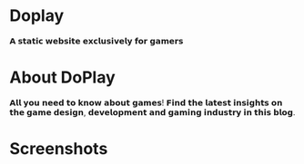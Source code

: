 # Doplay
𝗔 𝘀𝘁𝗮𝘁𝗶𝗰 𝘄𝗲𝗯𝘀𝗶𝘁𝗲 𝗲𝘅𝗰𝗹𝘂𝘀𝗶𝘃𝗲𝗹𝘆 𝗳𝗼𝗿 𝗴𝗮𝗺𝗲𝗿𝘀

# About DoPlay
𝗔𝗹𝗹 𝘆𝗼𝘂 𝗻𝗲𝗲𝗱 𝘁𝗼 𝗸𝗻𝗼𝘄 𝗮𝗯𝗼𝘂𝘁 𝗴𝗮𝗺𝗲𝘀! 𝗙𝗶𝗻𝗱 𝘁𝗵𝗲 𝗹𝗮𝘁𝗲𝘀𝘁 𝗶𝗻𝘀𝗶𝗴𝗵𝘁𝘀 𝗼𝗻 𝘁𝗵𝗲 𝗴𝗮𝗺𝗲 𝗱𝗲𝘀𝗶𝗴𝗻, 𝗱𝗲𝘃𝗲𝗹𝗼𝗽𝗺𝗲𝗻𝘁 𝗮𝗻𝗱 𝗴𝗮𝗺𝗶𝗻𝗴 𝗶𝗻𝗱𝘂𝘀𝘁𝗿𝘆 𝗶𝗻 𝘁𝗵𝗶𝘀 𝗯𝗹𝗼𝗴.

# Screenshots

